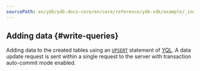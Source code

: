 ```yaml
---
sourcePath: en/ydb/ydb-docs-core/en/core/reference/ydb-sdk/example/_includes/steps/03_write_queries.md
---
```

## Adding data {#write-queries}

Adding data to the created tables using an [`UPSERT`](../../../../../yql/reference/syntax/upsert_into.md) statement of [YQL](../../../../../yql/reference/index.md). A data update request is sent within a single request to the server with transaction auto-commit mode enabled.

